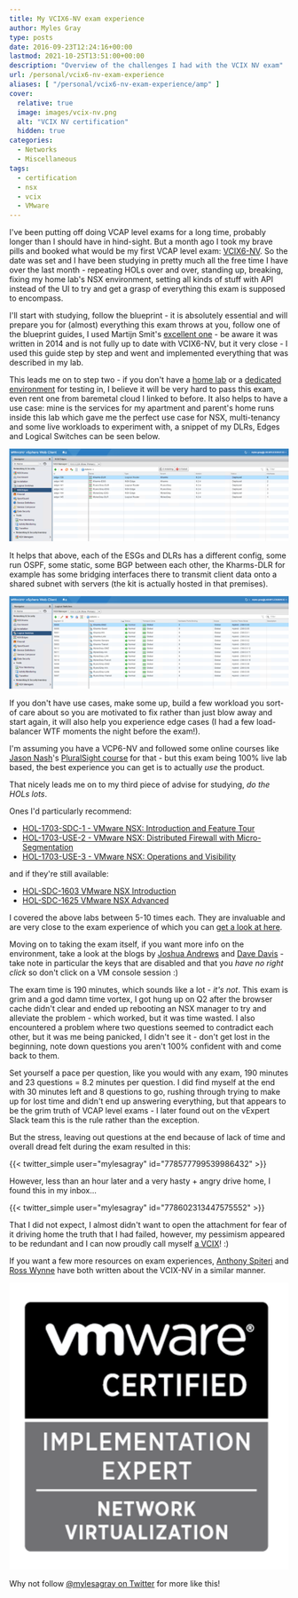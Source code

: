 ```yaml
---
title: My VCIX6-NV exam experience
author: Myles Gray
type: posts
date: 2016-09-23T12:24:16+00:00
lastmod: 2021-10-25T13:51:00+00:00
description: "Overview of the challenges I had with the VCIX NV exam"
url: /personal/vcix6-nv-exam-experience
aliases: [ "/personal/vcix6-nv-exam-experience/amp" ]
cover:
  relative: true
  image: images/vcix-nv.png
  alt: "VCIX NV certification"
  hidden: true
categories:
  - Networks
  - Miscellaneous
tags:
  - certification
  - nsx
  - vcix
  - VMware
---
```


I've been putting off doing VCAP level exams for a long time, probably longer than I should have in hind-sight. But a month ago I took my brave pills and booked what would be my first VCAP level exam: [VCIX6-NV][1]. So the date was set and I have been studying in pretty much all the free time I have over the last month - repeating HOLs over and over, standing up, breaking, fixing my home lab's NSX environment, setting all kinds of stuff with API instead of the UI to try and get a grasp of everything this exam is supposed to encompass.

I'll start with studying, follow the blueprint - it is absolutely essential and will prepare you for (almost) everything this exam throws at you, follow one of the blueprint guides, I used Martijn Smit's [excellent one][2] - be aware it was written in 2014 and is not fully up to date with VCIX6-NV, but it very close - I used this guide step by step and went and implemented everything that was described in my lab.

This leads me on to step two - if you don't have a [home lab][3] or a [dedicated environment][4] for testing in, I believe it will be very hard to pass this exam, even rent one from baremetal cloud I linked to before. It also helps to have a use case: mine is the services for my apartment and parent's home runs inside this lab which gave me the perfect use case for NSX, multi-tenancy and some live workloads to experiment with, a snippet of my DLRs, Edges and Logical Switches can be seen below.

![Home lab NSX Edges][5]

It helps that above, each of the ESGs and DLRs has a different config, some run OSPF, some static, some BGP between each other, the Kharms-DLR for example has some bridging interfaces there to transmit client data onto a shared subnet with servers (the kit is actually hosted in that premises).

![NSX Logical Switches][6]

If you don't have use cases, make some up, build a few workload you sort-of care about so you are motivated to fix rather than just blow away and start again, it will also help you experience edge cases (I had a few load-balancer WTF moments the night before the exam!).

I'm assuming you have a VCP6-NV and followed some online courses like [Jason Nash][7]'s [PluralSight course][8] for that - but this exam being 100% live lab based, the best experience you can get is to actually _use_ the product.

That nicely leads me on to my third piece of advise for studying, _do the HOLs_ _lots_.

Ones I'd particularly recommend:

* [HOL-1703-SDC-1 - VMware NSX: Introduction and Feature Tour][9]
* [HOL-1703-USE-2 - VMware NSX: Distributed Firewall with Micro-Segmentation][10]
* [HOL-1703-USE-3 - VMware NSX: Operations and Visibility][11]

and if they're still available:

* [HOL-SDC-1603 VMware NSX Introduction][12]
* [HOL-SDC-1625 VMware NSX Advanced][13]

I covered the above labs between 5-10 times each. They are invaluable and are very close to the exam experience of which you can [get a look at here][14].

Moving on to taking the exam itself, if you want more info on the environment, take a look at the blogs by [Joshua Andrews][15] and [Dave Davis][16] - take note in particular the keys that are disabled and that you _have no right click_ so don't click on a VM console session :)

The exam time is 190 minutes, which sounds like a lot - _it's not_. This exam is grim and a god damn time vortex, I got hung up on Q2 after the browser cache didn't clear and ended up rebooting an NSX manager to try and alleviate the problem - which worked, but it was time wasted. I also encountered a problem where two questions seemed to contradict each other, but it was me being panicked, I didn't see it - don't get lost in the beginning, note down questions you aren't 100% confident with and come back to them.

Set yourself a pace per question, like you would with any exam, 190 minutes and 23 questions = 8.2 minutes per question. I did find myself at the end with 30 minutes left and 8 questions to go, rushing through trying to make up for lost time and didn't end up answering everything, but that appears to be the grim truth of VCAP level exams - I later found out on the vExpert Slack team this is the rule rather than the exception.

But the stress, leaving out questions at the end because of lack of time and overall dread felt during the exam resulted in this:

{{< twitter_simple user="mylesagray" id="778577799539986432" >}}

However, less than an hour later and a very hasty + angry drive home, I found this in my inbox...

{{< twitter_simple user="mylesagray" id="778602313447575552" >}}

That I did not expect, I almost didn't want to open the attachment for fear of it driving home the truth that I had failed, however, my pessimism appeared to be redundant and I can now proudly call myself [a VCIX][17]! :)

If you want a few more resources on exam experiences, [Anthony Spiteri][18] and [Ross Wynne][19] have both written about the VCIX-NV in a similar manner.

!["VCIX NV"](images/vcix-nv.png)

Why not follow [@mylesagray on Twitter][20] for more like this!

 [1]: https://mylearn.vmware.com/mgrReg/plan.cfm?plan=89128&ui=www_cert
 [2]: http://lostdomain.org/vcix-nv-study-guide/
 [3]: /hardware/my-home-datacenter/
 [4]: https://www.baremetalcloud.com/
 [5]: images/Image-10.png
 [6]: images/Image-11.png
 [7]: https://twitter.com/TheJasonNash
 [8]: https://www.pluralsight.com/courses/vmware-nsx-vsphere-network-services
 [9]: http://labs.hol.vmware.com/HOL/catalogs/lab/2750
 [10]: http://labs.hol.vmware.com/HOL/catalogs/lab/2751
 [11]: http://labs.hol.vmware.com/HOL/catalogs/lab/2752
 [12]: http://labs.hol.vmware.com/HOL/catalogs/lab/2125
 [13]: http://labs.hol.vmware.com/HOL/catalogs/lab/2102
 [14]: https://mylearn.vmware.com/lcms/web/portals/certification/VMware%20Certification%20Platform%20Interface.pdf
 [15]: http://sostechblog.com/2016/06/16/current-vcix6-nvvcix-nv-exam-environment/
 [16]: http://www.virtualizestuff.com/2016/08/02/vcap6-exam-interface-tips-tricks/
 [17]: http://blogs.vmware.com/education/2016/04/where-in-the-world-are-vcaps-infographic.html
 [18]: http://anthonyspiteri.net/?s=vcix
 [19]: http://www.wynner.eu/computing/my-vcix-nv-exam-experience/
 [20]: https://twitter.com/mylesagray
